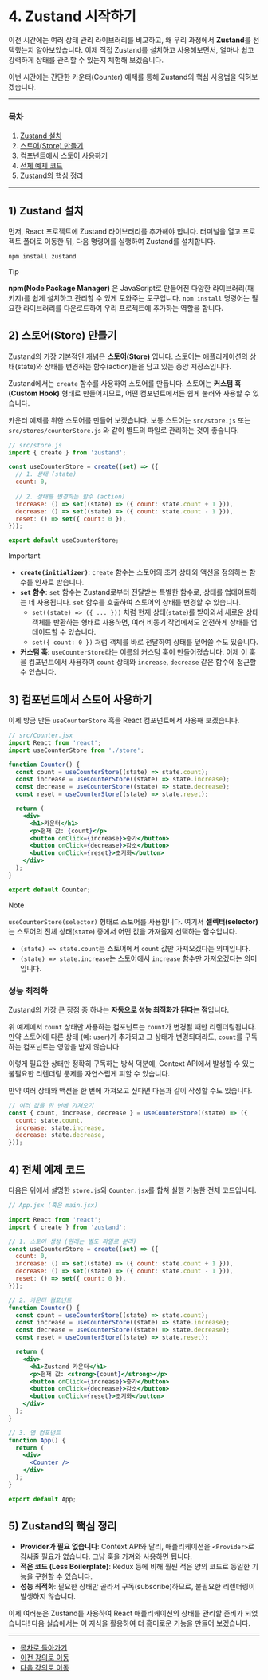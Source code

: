 # 4. Zustand 시작하기

이전 시간에는 여러 상태 관리 라이브러리를 비교하고, 왜 우리 과정에서 **Zustand**를 선택했는지 알아보았습니다. 이제 직접 Zustand를 설치하고 사용해보면서, 얼마나 쉽고 강력하게 상태를 관리할 수 있는지 체험해 보겠습니다.

이번 시간에는 간단한 카운터(Counter) 예제를 통해 Zustand의 핵심 사용법을 익혀보겠습니다.

---

### 목차

1.  [Zustand 설치](#1-zustand-설치)
2.  [스토어(Store) 만들기](#2-스토어store-만들기)
3.  [컴포넌트에서 스토어 사용하기](#3-컴포넌트에서-스토어-사용하기)
4.  [전체 예제 코드](#4-전체-예제-코드)
5.  [Zustand의 핵심 정리](#5-zustand의-핵심-정리)

---

## 1) Zustand 설치

먼저, React 프로젝트에 Zustand 라이브러리를 추가해야 합니다. 터미널을 열고 프로젝트 폴더로 이동한 뒤, 다음 명령어를 실행하여 Zustand를 설치합니다.

```bash
npm install zustand
```

> [!TIP]
> **npm(Node Package Manager)** 은 JavaScript로 만들어진 다양한 라이브러리(패키지)를 쉽게 설치하고 관리할 수 있게 도와주는 도구입니다. `npm install` 명령어는 필요한 라이브러리를 다운로드하여 우리 프로젝트에 추가하는 역할을 합니다.

## 2) 스토어(Store) 만들기

Zustand의 가장 기본적인 개념은 **스토어(Store)** 입니다. 스토어는 애플리케이션의 상태(state)와 상태를 변경하는 함수(action)들을 담고 있는 중앙 저장소입니다.

Zustand에서는 `create` 함수를 사용하여 스토어를 만듭니다. 스토어는 **커스텀 훅(Custom Hook)** 형태로 만들어지므로, 어떤 컴포넌트에서든 쉽게 불러와 사용할 수 있습니다.

카운터 예제를 위한 스토어를 만들어 보겠습니다. 보통 스토어는 `src/store.js` 또는 `src/stores/counterStore.js` 와 같이 별도의 파일로 관리하는 것이 좋습니다.

```javascript
// src/store.js
import { create } from 'zustand';

const useCounterStore = create((set) => ({
  // 1. 상태 (state)
  count: 0,
  
  // 2. 상태를 변경하는 함수 (action)
  increase: () => set((state) => ({ count: state.count + 1 })),
  decrease: () => set((state) => ({ count: state.count - 1 })),
  reset: () => set({ count: 0 }),
}));

export default useCounterStore;
```

> [!IMPORTANT]
> - **`create(initializer)`**: `create` 함수는 스토어의 초기 상태와 액션을 정의하는 함수를 인자로 받습니다.
> - **`set` 함수**: `set` 함수는 Zustand로부터 전달받는 특별한 함수로, 상태를 업데이트하는 데 사용됩니다. `set` 함수를 호출하여 스토어의 상태를 변경할 수 있습니다.
>   - `set((state) => ({ ... }))` 처럼 현재 상태(`state`)를 받아와서 새로운 상태 객체를 반환하는 형태로 사용하면, 여러 비동기 작업에서도 안전하게 상태를 업데이트할 수 있습니다.
>   - `set({ count: 0 })` 처럼 객체를 바로 전달하여 상태를 덮어쓸 수도 있습니다.
> - **커스텀 훅**: `useCounterStore`라는 이름의 커스텀 훅이 만들어졌습니다. 이제 이 훅을 컴포넌트에서 사용하여 `count` 상태와 `increase`, `decrease` 같은 함수에 접근할 수 있습니다.

## 3) 컴포넌트에서 스토어 사용하기

이제 방금 만든 `useCounterStore` 훅을 React 컴포넌트에서 사용해 보겠습니다.

```jsx
// src/Counter.jsx
import React from 'react';
import useCounterStore from './store';

function Counter() {
  const count = useCounterStore((state) => state.count);
  const increase = useCounterStore((state) => state.increase);
  const decrease = useCounterStore((state) => state.decrease);
  const reset = useCounterStore((state) => state.reset);

  return (
    <div>
      <h1>카운터</h1>
      <p>현재 값: {count}</p>
      <button onClick={increase}>증가</button>
      <button onClick={decrease}>감소</button>
      <button onClick={reset}>초기화</button>
    </div>
  );
}

export default Counter;
```

> [!NOTE]
> `useCounterStore(selector)` 형태로 스토어를 사용합니다. 여기서 **셀렉터(selector)** 는 스토어의 전체 상태(`state`) 중에서 어떤 값을 가져올지 선택하는 함수입니다.
> - `(state) => state.count`는 스토어에서 `count` 값만 가져오겠다는 의미입니다.
> - `(state) => state.increase`는 스토어에서 `increase` 함수만 가져오겠다는 의미입니다.

### <strong>성능 최적화</strong>

Zustand의 가장 큰 장점 중 하나는 **자동으로 성능 최적화가 된다는 점**입니다.

위 예제에서 `count` 상태만 사용하는 컴포넌트는 `count`가 변경될 때만 리렌더링됩니다. 만약 스토어에 다른 상태 (예: `user`)가 추가되고 그 상태가 변경되더라도, `count`를 구독하는 컴포넌트는 영향을 받지 않습니다.

이렇게 필요한 상태만 정확히 구독하는 방식 덕분에, Context API에서 발생할 수 있는 불필요한 리렌더링 문제를 자연스럽게 피할 수 있습니다.

만약 여러 상태와 액션을 한 번에 가져오고 싶다면 다음과 같이 작성할 수도 있습니다.

```jsx
// 여러 값을 한 번에 가져오기
const { count, increase, decrease } = useCounterStore((state) => ({
  count: state.count,
  increase: state.increase,
  decrease: state.decrease,
}));
```

## 4) 전체 예제 코드

다음은 위에서 설명한 `store.js`와 `Counter.jsx`를 합쳐 실행 가능한 전체 코드입니다.

```jsx
// App.jsx (혹은 main.jsx)

import React from 'react';
import { create } from 'zustand';

// 1. 스토어 생성 (원래는 별도 파일로 분리)
const useCounterStore = create((set) => ({
  count: 0,
  increase: () => set((state) => ({ count: state.count + 1 })),
  decrease: () => set((state) => ({ count: state.count - 1 })),
  reset: () => set({ count: 0 }),
}));

// 2. 카운터 컴포넌트
function Counter() {
  const count = useCounterStore((state) => state.count);
  const increase = useCounterStore((state) => state.increase);
  const decrease = useCounterStore((state) => state.decrease);
  const reset = useCounterStore((state) => state.reset);

  return (
    <div>
      <h1>Zustand 카운터</h1>
      <p>현재 값: <strong>{count}</strong></p>
      <button onClick={increase}>증가</button>
      <button onClick={decrease}>감소</button>
      <button onClick={reset}>초기화</button>
    </div>
  );
}

// 3. 앱 컴포넌트
function App() {
  return (
    <div>
      <Counter />
    </div>
  );
}

export default App;
```

## 5) Zustand의 핵심 정리

-   **Provider가 필요 없습니다**: Context API와 달리, 애플리케이션을 `<Provider>`로 감싸줄 필요가 없습니다. 그냥 훅을 가져와 사용하면 됩니다.
-   **적은 코드 (Less Boilerplate)**: Redux 등에 비해 훨씬 적은 양의 코드로 동일한 기능을 구현할 수 있습니다.
-   **성능 최적화**: 필요한 상태만 골라서 구독(subscribe)하므로, 불필요한 리렌더링이 발생하지 않습니다.

이제 여러분은 Zustand를 사용하여 React 애플리케이션의 상태를 관리할 준비가 되었습니다! 다음 실습에서는 이 지식을 활용하여 더 흥미로운 기능을 만들어 보겠습니다.

---

- [목차로 돌아가기](./README.md)
- [이전 강의로 이동](./03-State-Management-Libs.md)
- [다음 강의로 이동](./05-Error-Handling.md)

